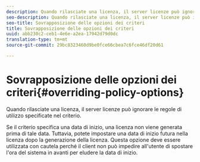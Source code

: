 ```yaml
---
description: Quando rilasciate una licenza, il server licenze può ignorare le regole di utilizzo specificate nel criterio.
seo-description: Quando rilasciate una licenza, il server licenze può ignorare le regole di utilizzo specificate nel criterio.
seo-title: Sovrapposizione delle opzioni dei criteri
title: Sovrapposizione delle opzioni dei criteri
uuid: abb230c2-ceb1-4e6e-a2ea-17942d79d0dc
translation-type: tm+mt
source-git-commit: 29bc8323460d9be0fce66cbea7c6fce46df20d61

---
```



# Sovrapposizione delle opzioni dei criteri{#overriding-policy-options}

Quando rilasciate una licenza, il server licenze può ignorare le regole di utilizzo specificate nel criterio.

Se il criterio specifica una data di inizio, una licenza non viene generata prima di tale data. Tuttavia, potete impostare una data di inizio futura nella licenza dopo la generazione della licenza. Questa opzione deve essere utilizzata con cautela perché il client non può impedire all&#39;utente di spostare l&#39;ora del sistema in avanti per eludere la data di inizio.
